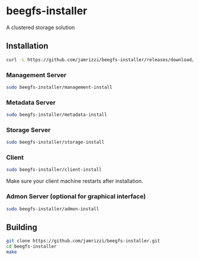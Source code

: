 # beegfs-installer
A clustered storage solution

## Installation

```sh
curl -L https://github.com/jamrizzi/beegfs-installer/releases/download/v0.0.3/beegfs-installer.tar.gz | tar zxv
```

### Management Server
```sh
sudo beegfs-installer/management-install
```

### Metadata Server
```sh
sudo beegfs-installer/metadata-install
```

### Storage Server
```sh
sudo beegfs-installer/storage-install
```

### Client
```sh
sudo beegfs-installer/client-install
```
Make sure your client machine restarts after installation.

### Admon Server (optional for graphical interface)
```sh
sudo beegfs-installer/admon-install
```

## Building
```sh
git clone https://github.com/jamrizzi/beegfs-installer.git
cd beegfs-installer
make
```
